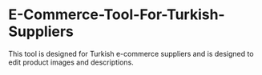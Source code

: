 # E-Commerce-Tool-For-Turkish-Suppliers
This tool is designed for Turkish e-commerce suppliers and is designed to edit product images and descriptions.
